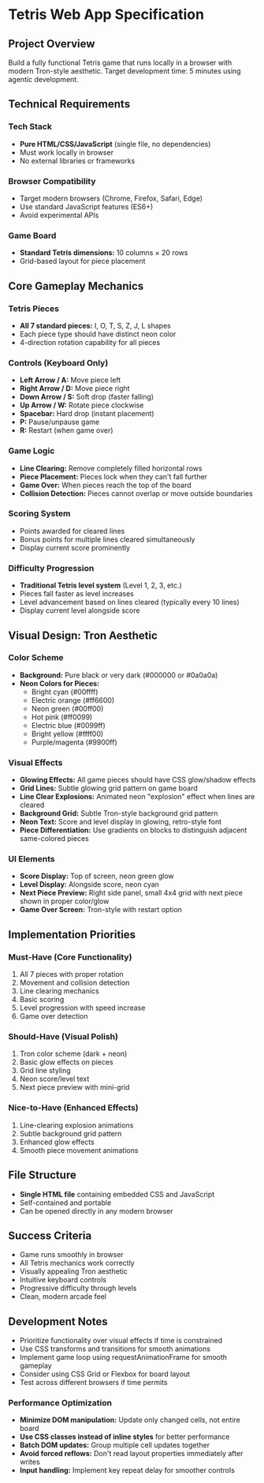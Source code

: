 # Tetris Web App Specification

## Project Overview
Build a fully functional Tetris game that runs locally in a browser with modern Tron-style aesthetic. Target development time: 5 minutes using agentic development.

## Technical Requirements

### Tech Stack
- **Pure HTML/CSS/JavaScript** (single file, no dependencies)
- Must work locally in browser
- No external libraries or frameworks

### Browser Compatibility
- Target modern browsers (Chrome, Firefox, Safari, Edge)
- Use standard JavaScript features (ES6+)
- Avoid experimental APIs

### Game Board
- **Standard Tetris dimensions:** 10 columns × 20 rows
- Grid-based layout for piece placement

## Core Gameplay Mechanics

### Tetris Pieces
- **All 7 standard pieces:** I, O, T, S, Z, J, L shapes
- Each piece type should have distinct neon color
- 4-direction rotation capability for all pieces

### Controls (Keyboard Only)
- **Left Arrow / A:** Move piece left
- **Right Arrow / D:** Move piece right  
- **Down Arrow / S:** Soft drop (faster falling)
- **Up Arrow / W:** Rotate piece clockwise
- **Spacebar:** Hard drop (instant placement)
- **P:** Pause/unpause game
- **R:** Restart (when game over)

### Game Logic
- **Line Clearing:** Remove completely filled horizontal rows
- **Piece Placement:** Pieces lock when they can't fall further
- **Game Over:** When pieces reach the top of the board
- **Collision Detection:** Pieces cannot overlap or move outside boundaries

### Scoring System
- Points awarded for cleared lines
- Bonus points for multiple lines cleared simultaneously
- Display current score prominently

### Difficulty Progression
- **Traditional Tetris level system** (Level 1, 2, 3, etc.)
- Pieces fall faster as level increases
- Level advancement based on lines cleared (typically every 10 lines)
- Display current level alongside score

## Visual Design: Tron Aesthetic

### Color Scheme
- **Background:** Pure black or very dark (#000000 or #0a0a0a)
- **Neon Colors for Pieces:**
  - Bright cyan (#00ffff)
  - Electric orange (#ff6600) 
  - Neon green (#00ff00)
  - Hot pink (#ff0099)
  - Electric blue (#0099ff)
  - Bright yellow (#ffff00)
  - Purple/magenta (#9900ff)

### Visual Effects
- **Glowing Effects:** All game pieces should have CSS glow/shadow effects
- **Grid Lines:** Subtle glowing grid pattern on game board
- **Line Clear Explosions:** Animated neon "explosion" effect when lines are cleared
- **Background Grid:** Subtle Tron-style background grid pattern
- **Neon Text:** Score and level display in glowing, retro-style font
- **Piece Differentiation:** Use gradients on blocks to distinguish adjacent same-colored pieces

### UI Elements
- **Score Display:** Top of screen, neon green glow
- **Level Display:** Alongside score, neon cyan
- **Next Piece Preview:** Right side panel, small 4x4 grid with next piece shown in proper color/glow
- **Game Over Screen:** Tron-style with restart option

## Implementation Priorities

### Must-Have (Core Functionality)
1. All 7 pieces with proper rotation
2. Movement and collision detection
3. Line clearing mechanics
4. Basic scoring
5. Level progression with speed increase
6. Game over detection

### Should-Have (Visual Polish)
1. Tron color scheme (dark + neon)
2. Basic glow effects on pieces
3. Grid line styling
4. Neon score/level text
5. Next piece preview with mini-grid

### Nice-to-Have (Enhanced Effects)
1. Line-clearing explosion animations
2. Subtle background grid pattern
3. Enhanced glow effects
4. Smooth piece movement animations

## File Structure
- **Single HTML file** containing embedded CSS and JavaScript
- Self-contained and portable
- Can be opened directly in any modern browser

## Success Criteria
- Game runs smoothly in browser
- All Tetris mechanics work correctly
- Visually appealing Tron aesthetic
- Intuitive keyboard controls
- Progressive difficulty through levels
- Clean, modern arcade feel

## Development Notes
- Prioritize functionality over visual effects if time is constrained
- Use CSS transforms and transitions for smooth animations
- Implement game loop using requestAnimationFrame for smooth gameplay
- Consider using CSS Grid or Flexbox for board layout
- Test across different browsers if time permits

### Performance Optimization
- **Minimize DOM manipulation:** Update only changed cells, not entire board
- **Use CSS classes instead of inline styles** for better performance
- **Batch DOM updates:** Group multiple cell updates together
- **Avoid forced reflows:** Don't read layout properties immediately after writes
- **Input handling:** Implement key repeat delay for smoother controls